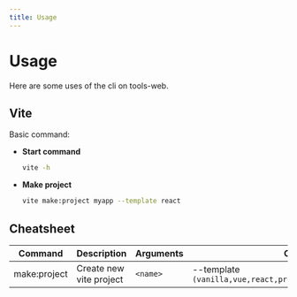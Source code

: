 ```yaml
---
title: Usage
---
```


# Usage

Here are some uses of the cli on tools-web.

## Vite

Basic command:

- **Start command**
  ```bash
  vite -h
  ```

- **Make project**
  ```bash
  vite make:project myapp --template react
  ```

## Cheatsheet

| Command                | Description               | Arguments | Options |
| ---------------------- | ------------------------- | --------- | ------- |
| make:project           | Create new vite project   | `<name>`  | --template `(vanilla,vue,react,preact,lit,svelte,solid,qwik)`        |